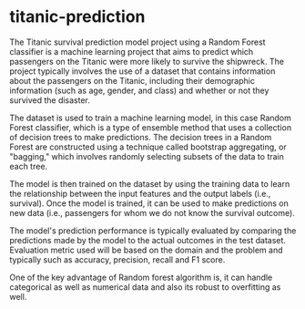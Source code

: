 # titanic-prediction

The Titanic survival prediction model project using a Random Forest classifier is a machine learning project that aims to predict which passengers on the Titanic were more likely to survive the shipwreck. The project typically involves the use of a dataset that contains information about the passengers on the Titanic, including their demographic information (such as age, gender, and class) and whether or not they survived the disaster.

The dataset is used to train a machine learning model, in this case Random Forest classifier, which is a type of ensemble method that uses a collection of decision trees to make predictions. The decision trees in a Random Forest are constructed using a technique called bootstrap aggregating, or "bagging," which involves randomly selecting subsets of the data to train each tree.

The model is then trained on the dataset by using the training data to learn the relationship between the input features and the output labels (i.e., survival). Once the model is trained, it can be used to make predictions on new data (i.e., passengers for whom we do not know the survival outcome).

The model's prediction performance is typically evaluated by comparing the predictions made by the model to the actual outcomes in the test dataset. Evaluation metric used will be based on the domain and the problem and typically such as accuracy, precision, recall and F1 score.

One of the key advantage of Random forest algorithm is, it can handle categorical as well as numerical data and also its robust to overfitting as well.
